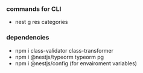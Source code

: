### commands for CLI

- nest g res categories

### dependencies

- npm i class-validator class-transformer
- npm i @nestjs/typeorm typeorm pg
- npm i @nestjs/config (for envairoment variables)
